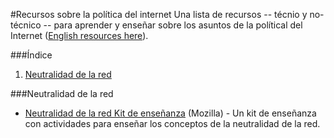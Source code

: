 #Recursos sobre la política del internet
Una lista de recursos -- técnio y no-técnico -- para aprender y enseñar sobre los asuntos de la polítical del Internet ([English resources here](https://github.com/Melechuga/internet-policy-resources)).

###Índice
1. [Neutralidad de la red](#neutralidad-de-la-red)


###Neutralidad de la red
* [Neutralidad de la red Kit de enseñanza](https://melissa.makes.org/thimble/MzUzMTA4MjI0/la-neutralidad-en-la-red) (Mozilla) - Un kit de enseñanza con actividades para enseñar los conceptos de la neutralidad de la red.
